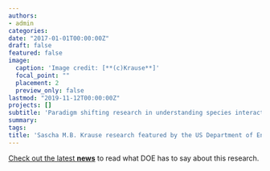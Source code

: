 ```yaml
---
authors:
- admin
categories:
date: "2017-01-01T00:00:00Z"
draft: false
featured: false
image:
  caption: 'Image credit: [**(c)Krause**]'
  focal_point: ""
  placement: 2
  preview_only: false
lastmod: "2019-11-12T00:00:00Z"
projects: []
subtitle: 'Paradigm shifting research in understanding species interactions in environmental microbiomes involved in carbon-cycling'
summary: 
tags:
title: 'Sascha M.B. Krause research featured by the US Department of Energy'
---
```

[Check out the latest **news**](https://www.energy.gov/science/ber/articles/microbial-community-interactions-drive-methane-consumption-lakes) to read what DOE has to say about this research. 


